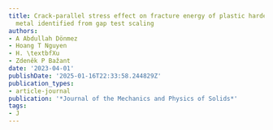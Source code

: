 ```yaml
---
title: Crack-parallel stress effect on fracture energy of plastic hardening polycrystalline
  metal identified from gap test scaling
authors:
- A Abdullah Dönmez
- Hoang T Nguyen
- H. \textbfXu
- Zdeněk P Bažant
date: '2023-04-01'
publishDate: '2025-01-16T22:33:58.244829Z'
publication_types:
- article-journal
publication: '*Journal of the Mechanics and Physics of Solids*'
tags:
- J
---
```


